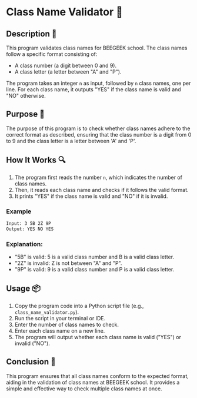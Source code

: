 # Class Name Validator 📝

## Description 📝

This program validates class names for BEEGEEK school.
The class names follow a specific format consisting of:

-   A class number (a digit between 0 and 9).
-   A class letter (a letter between "A" and "P").

The program takes an integer `n` as input, followed by `n` class names, one per line.
For each class name, it outputs "YES" if the class name is valid and "NO" otherwise.

## Purpose 🎯

The purpose of this program is to check whether class names adhere to the correct format as described, ensuring that the class number is a digit from 0 to 9 and the class letter is a letter between 'A' and 'P'.

## How It Works 🔍

1. The program first reads the number `n`, which indicates the number of class names.
2. Then, it reads each class name and checks if it follows the valid format.
3. It prints "YES" if the class name is valid and "NO" if it is invalid.

### Example

```bash
Input: 3 5B 2Z 9P
Output: YES NO YES
```

### Explanation:

-   "5B" is valid: 5 is a valid class number and B is a valid class letter.
-   "2Z" is invalid: Z is not between "A" and "P".
-   "9P" is valid: 9 is a valid class number and P is a valid class letter.

## Usage 📦

1. Copy the program code into a Python script file (e.g., `class_name_validator.py`).
2. Run the script in your terminal or IDE.
3. Enter the number of class names to check.
4. Enter each class name on a new line.
5. The program will output whether each class name is valid ("YES") or invalid ("NO").

## Conclusion 🚀

This program ensures that all class names conform to the expected format, aiding in the validation of class names at BEEGEEK school.
It provides a simple and effective way to check multiple class names at once.
